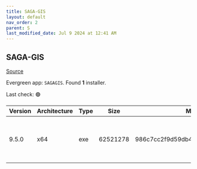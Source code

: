 ```yaml
---
title: SAGA-GIS
layout: default
nav_order: 2
parent: S
last_modified_date: Jul 9 2024 at 12:41 AM
---
```


## SAGA-GIS

[Source](http://www.saga-gis.org/)

Evergreen app: `SAGAGIS`. Found **1** installer.

Last check: 🟢

| Version | Architecture | Type | Size     | Md5                              | URI                                                                                                                                                                                                                        |
| ------- | ------------ | ---- | -------- | -------------------------------- | -------------------------------------------------------------------------------------------------------------------------------------------------------------------------------------------------------------------------- |
| 9.5.0   | x64          | exe  | 62521278 | 986c7cc2f9d59db4d79121f89c4becc4 | [https://versaweb.dl.sourceforge.net/project/saga-gis/SAGA%20-%209/SAGA%20-%209.5.0/saga-9.5.0_x64_setup.exe](https://versaweb.dl.sourceforge.net/project/saga-gis/SAGA%20-%209/SAGA%20-%209.5.0/saga-9.5.0_x64_setup.exe) |
